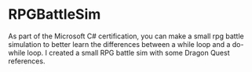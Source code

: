 # RPGBattleSim
 As part of the Microsoft C# certification, you can make a small rpg battle simulation to better learn the differences between a while loop and a do-while loop. I created a small RPG battle sim with some Dragon Quest references. 
